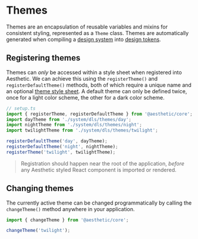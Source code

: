 # Themes

Themes are an encapsulation of reusable variables and mixins for consistent styling, represented as
a `Theme` class. Themes are automatically generated when compiling a
[design system](../design/about.md) into [design tokens](../tokens/web/css-in-js.md).

## Registering themes

Themes can _only_ be accessed within a style sheet when registered into Aesthetic. We can achieve
this using the `registerTheme()` and `registerDefaultTheme()` methods, both of which require a
unique name and an optional [theme style sheet](../../development/style-sheets/themes.md). A default
theme can only be defined twice, once for a light color scheme, the other for a dark color scheme.

```ts
// setup.ts
import { registerTheme, registerDefaultTheme } from '@aesthetic/core';
import dayTheme from './system/dls/themes/day';
import nightTheme from './system/dls/themes/night';
import twilightTheme from './system/dls/themes/twilight';

registerDefaultTheme('day', dayTheme);
registerDefaultTheme('night', nightTheme);
registerTheme('twilight', twilightTheme);
```

> Registration should happen near the root of the application, _before_ any Aesthetic styled React
> component is imported or rendered.

## Changing themes

The currently active theme can be changed programmatically by calling the `changeTheme()` method
anywhere in your application.

```ts
import { changeTheme } from '@aesthetic/core';

changeTheme('twilight');
```
